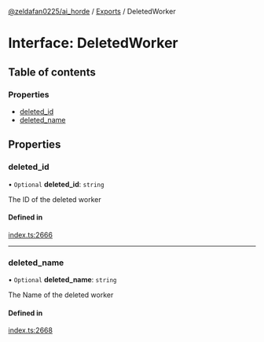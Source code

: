 [@zeldafan0225/ai_horde](../README.md) / [Exports](../modules.md) / DeletedWorker

# Interface: DeletedWorker

## Table of contents

### Properties

- [deleted\_id](DeletedWorker.md#deleted_id)
- [deleted\_name](DeletedWorker.md#deleted_name)

## Properties

### deleted\_id

• `Optional` **deleted\_id**: `string`

The ID of the deleted worker

#### Defined in

[index.ts:2666](https://github.com/ZeldaFan0225/ai_horde/blob/3212b20/index.ts#L2666)

___

### deleted\_name

• `Optional` **deleted\_name**: `string`

The Name of the deleted worker

#### Defined in

[index.ts:2668](https://github.com/ZeldaFan0225/ai_horde/blob/3212b20/index.ts#L2668)
